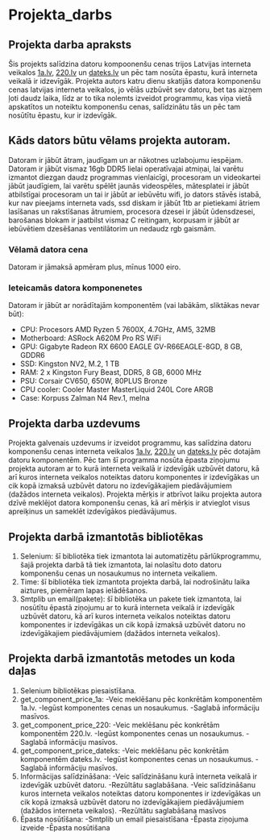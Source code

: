 # Projekta_darbs
## Projekta darba apraksts
Šis projekts salīdzina datoru kompoonenšu cenas trijos Latvijas interneta veikalos [1a.lv](https://1a.lv), [220.lv](https://220.lv) un [dateks.lv](https://dateks.lv) un pēc tam nosūta ēpastu, kurā interneta veikalā ir idzevīgāk. Projekta autors katru dienu skatijās datora komponenšu cenas latvijas interneta veikalos, jo vēlās uzbūvēt sev datoru, bet tas aizņem ļoti daudz laika, līdz ar to tika nolemts izveidot programmu, kas viņa vietā apskatītos un noteiktu komponenšu cenas, salīdzinātu tās un pēc tam nosūtītu ēpastu, kur ir izdevīgāk.
## Kāds dators būtu vēlams projekta autoram.
Datoram ir jābūt ātram, jaudīgam un ar nākotnes uzlabojumu iespējam. Datoram ir jābūt vismaz 16gb DDR5 lielai operatīvajai atmiņai, lai varētu izmantot diezgan daudz programmas vienlaicīgi, procesoram un videokartei jābūt jaudīgiem, lai varētu spēlēt jaunās videospēles, mātesplatei ir jābūt atbilstīgai procesoram un tai ir jābūt ar iebūvētu wifi, jo dators stāvēs istabā, kur nav pieejams interneta vads, ssd diskam ir jābūt 1tb ar pietiekami ātriem lasīšanas un rakstīšanas ātrumiem, procesora dzesei ir jābūt ūdensdzesei, barošanas blokam ir jaatbilst vismaz C reitingam, korpusam ir jābūt ar iebūvētiem dzesēšanas ventilātorim un nedaudz rgb gaismām.
### Vēlamā datora cena 
Datoram ir jāmaksā apmēram plus, mīnus 1000 eiro.
### Ieteicamās datora komponenetes
Datoram ir jābūt ar norādītajām komponentēm (vai labākām, sliktākas nevar būt):
+ CPU: Procesors AMD Ryzen 5 7600X, 4.7GHz, AM5, 32MB
+ Motherboard: ASRock A620M Pro RS WiFi
+ GPU: Gigabyte Radeon RX 6600 EAGLE GV-R66EAGLE-8GD, 8 GB, GDDR6
+ SSD: Kingston NV2, M.2, 1 TB
+ RAM: 2 x Kingston Fury Beast, DDR5, 8 GB, 6000 MHz
+ PSU: Corsair CV650, 650W, 80PLUS Bronze
+ CPU cooler: Cooler Master MasterLiquid 240L Core ARGB
+ Case: Korpuss Zalman N4 Rev.1, melna
## Projekta darba uzdevums
Projekta galvenais uzdevums ir izveidot programmu, kas salīdzina datoru komponenšu cenas interneta veikalos [1a.lv](https://1a.lv), [220.lv](https://220.lv) un [dateks.lv](https://dateks.lv) pēc dotajām datoru komponentēm. Pēc tam šī programma nosūta ēpasta ziņojumu projekta autoram ar to kurā interneta veikalā ir izdevīgāk uzbūvēt datoru, kā arī kuros interneta veikalos noteiktas datoru komponentes ir izdevīgākas un cik kopā izmaksā uzbūvēt datoru no izdevīgākajiem piedāvājumiem (dažādos interneta veikalos). Projekta mērķis ir atbrīvot laiku projekta autora dzīvē meklējot datora komponenšu cenas, kā arī mērķis ir atvieglot visus apreiķinus un sameklēt izdevīgākos piedāvājumus.
## Projekta darbā izmantotās bibliotēkas
1. Selenium: šī bibliotēka tiek izmantota lai automatizētu pārlūkprogrammu, šajā projekta darbā tā tiek izmantota, lai nolasītu doto datoru komponenšu cenas un nosaukumus no interneta veikaliem.
2. Time: šī bibliotēka tiek izmantota projekta darbā, lai nodrošinātu laika aiztures, piemēram lapas ielādēšanos.
3. Smtplib un email(pakete): šī bibliotēka un pakete tiek izmantota, lai nosūtītu ēpastā ziņojumu ar to kurā interneta veikalā ir izdevīgāk uzbūvēt datoru, kā arī kuros interneta veikalos noteiktas datoru komponentes ir izdevīgākas un cik kopā izmaksā uzbūvēt datoru no izdevīgākajiem piedāvājumiem (dažādos interneta veikalos).
## Projekta darbā izmantotās metodes un koda daļas
1. Selenium bibliotēkas piesaistīšana.
2. get_component_price_1a:
   -Veic meklēšanu pēc konkrētām komponentēm 1a.lv.
   -Iegūst komponentes cenas un nosaukumus.
   -Saglabā informāciju masīvos.
3. get_component_price_220:
   -Veic meklēšanu pēc konkrētām komponentēm 220.lv.
   -Iegūst komponentes cenas un nosaukumus.
   -Saglabā informāciju masīvos.
4. get_component_price_dateks:
   -Veic meklēšanu pēc konkrētām komponentēm dateks.lv.
   -Iegūst komponentes cenas un nosaukumus.
   -Saglabā informāciju masīvos.
5. Informācijas salīdzināšana:
   -Veic salīdzināšanu kurā interneta veikalā ir izdevīgāk uzbūvēt datoru.
   -Rezūltātu saglabāšana.
   -Veic salīdzināšanu kuros interneta veikalos noteiktas datoru komponentes ir izdevīgākas un cik kopā izmaksā uzbūvēt datoru no izdevīgākajiem piedāvājumiem (dažādos interneta veikalos).
   -Rezūltātu saglabāšana masīvos
6. Ēpasta nosūtīšana:
   -Smtplib un email piesaistīšana
   -Ēpasta ziņojuma izveide
   -Ēpasta nosūtišana
